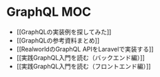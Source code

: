 # GraphQL MOC

- [[GraphQLの実装例を探してみた]]
- [[GraphQLの参考資料まとめ]]
- [[RealworldのGraphQL APIをLaravelで実装する]]
- [[実践GraphQL入門を読む（バックエンド編）]]
- [[実践GraphQL入門を読む（フロントエンド編）]]
